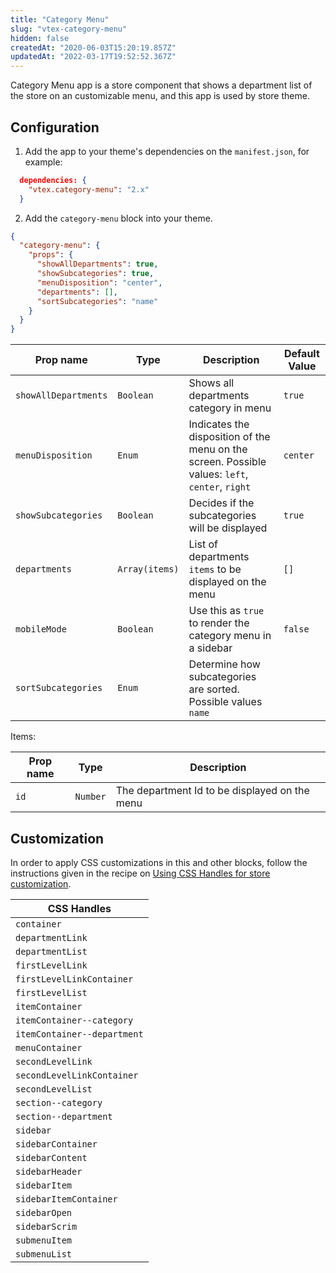 ```yaml
---
title: "Category Menu"
slug: "vtex-category-menu"
hidden: false
createdAt: "2020-06-03T15:20:19.857Z"
updatedAt: "2022-03-17T19:52:52.367Z"
---
```


Category Menu app is a store component that shows a department list of the store on an customizable menu, and this app is used by store theme.

## Configuration

1. Add the app to your theme's dependencies on the `manifest.json`, for example:

```json
  dependencies: {
    "vtex.category-menu": "2.x"
  }
```

2. Add the `category-menu` block into your theme.

```json
{
  "category-menu": {
    "props": {
      "showAllDepartments": true,
      "showSubcategories": true,
      "menuDisposition": "center",
      "departments": [],
      "sortSubcategories": "name"
    }
  }
}
```

| Prop name            | Type           | Description                                                                                     | Default Value |
| -------------------- | -------------- | ----------------------------------------------------------------------------------------------- | ------------- |
| `showAllDepartments` | `Boolean`      | Shows all departments category in menu                                                          | `true`        |
| `menuDisposition`    | `Enum`         | Indicates the disposition of the menu on the screen. Possible values: `left`, `center`, `right` | `center`      |
| `showSubcategories`  | `Boolean`      | Decides if the subcategories will be displayed                                                  | `true`        |
| `departments`        | `Array(items)` | List of departments `items` to be displayed on the menu                                         | `[]`          |
| `mobileMode`         | `Boolean`      | Use this as `true` to render the category menu in a sidebar                                     | `false`       |
| `sortSubcategories`  | `Enum`         | Determine how subcategories are sorted. Possible values `name`                                  |               |

Items:

| Prop name | Type     | Description                                   |
| --------- | -------- | --------------------------------------------- |
| `id`      | `Number` | The department Id to be displayed on the menu |

## Customization

In order to apply CSS customizations in this and other blocks, follow the instructions given in the recipe on [Using CSS Handles for store customization](https://vtex.io/docs/recipes/style/using-css-handles-for-store-customization).

| CSS Handles                 |
| --------------------------- |
| `container`                 |
| `departmentLink`            |
| `departmentList`            |
| `firstLevelLink`            |
| `firstLevelLinkContainer`   |
| `firstLevelList`            |
| `itemContainer`             |
| `itemContainer--category`   |
| `itemContainer--department` |
| `menuContainer`             |
| `secondLevelLink`           |
| `secondLevelLinkContainer`  |
| `secondLevelList`           |
| `section--category`         |
| `section--department`       |
| `sidebar`                   |
| `sidebarContainer`          |
| `sidebarContent`            |
| `sidebarHeader`             |
| `sidebarItem`               |
| `sidebarItemContainer`      |
| `sidebarOpen`               |
| `sidebarScrim`              |
| `submenuItem`               |
| `submenuList`               |
